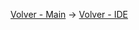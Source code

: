 [Volver - Main](https://github.com/IngSoft-DA2/DA2-Tecnologia/tree/main#preparaci%C3%B3n-del-ambiente-local) -> [Volver - IDE](https://github.com/IngSoft-DA2/DA2-Tecnologia/blob/main/ide.md)
